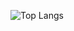 ![Top Langs](https://github-readme-stats.vercel.app/api/top-langs/?username=pabloossandon88&layout=compact&theme=tokyonight)
